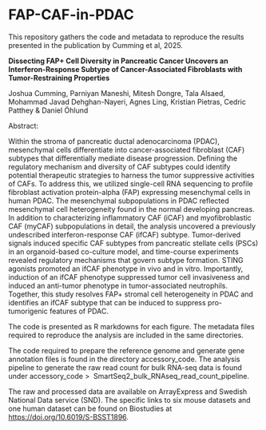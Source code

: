 # FAP-CAF-in-PDAC

This repository gathers the code and metadata to reproduce the results presented in the publication by Cumming et al, 2025.

**Dissecting FAP+ Cell Diversity in Pancreatic Cancer Uncovers an Interferon-Response Subtype of Cancer-Associated Fibroblasts with Tumor-Restraining Properties** 

Joshua Cumming, Parniyan Maneshi, Mitesh Dongre, Tala Alsaed, Mohammad Javad Dehghan-Nayeri, Agnes Ling, Kristian Pietras, Cedric Patthey & Daniel Öhlund

Abstract:

Within the stroma of pancreatic ductal adenocarcinoma (PDAC), mesenchymal cells differentiate into cancer-associated fibroblast (CAF) subtypes that differentially mediate disease progression. Defining the regulatory mechanism and diversity of CAF subtypes could identify potential therapeutic strategies to harness the tumor suppressive activities of CAFs. To address this, we utilized single-cell RNA sequencing to profile fibroblast activation protein-alpha (FAP) expressing mesenchymal cells in human PDAC. The mesenchymal subpopulations in PDAC reflected mesenchymal cell heterogeneity found in the normal developing pancreas. In addition to characterizing inflammatory CAF (iCAF) and myofibroblastic CAF (myCAF) subpopulations in detail, the analysis uncovered a previously undescribed interferon-response CAF (ifCAF) subtype. Tumor-derived signals induced specific CAF subtypes from pancreatic stellate cells (PSCs) in an organoid-based co-culture model, and time-course experiments revealed regulatory mechanisms that govern subtype formation. STING agonists promoted an ifCAF phenotype in vivo and in vitro. Importantly, induction of an ifCAF phenotype suppressed tumor cell invasiveness and induced an anti-tumor phenotype in tumor-associated neutrophils. Together, this study resolves FAP+ stromal cell heterogeneity in PDAC and identifies an ifCAF subtype that can be induced to suppress pro-tumorigenic features of PDAC.  

The code is presented as R markdowns for each figure. The metadata files required to reproduce the analysis are included in the same directories.

The code required to prepare the reference genome and generate gene annotation files is found in the directory accessory_code. The analysis pipeline to generate the raw read count for bulk RNA-seq data is found under accessory_code \>  SmartSeq2_bulk_RNAseq_read_count_pipeline.

The raw and processed data are available on ArrayExpress and Swedish National Data service (SND). The specific links to six mouse datasets and one human dataset can be found on Biostudies at  <https://doi.org/10.6019/S-BSST1896>.
